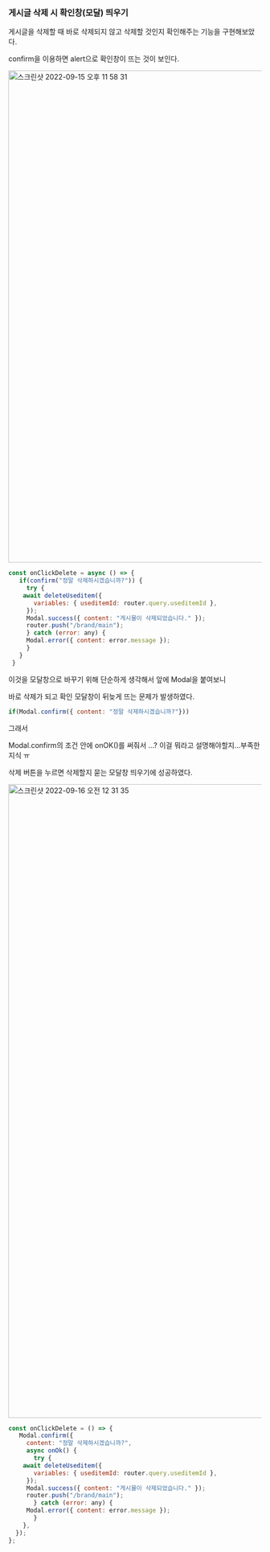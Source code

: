 ### 게시글 삭제 시 확인창(모달) 띄우기

게시글을 삭제할 때 바로 삭제되지 않고 삭제할 것인지 확인해주는 기능을 구현해보았다.

confirm을 이용하면 alert으로 확인창이 뜨는 것이 보인다.

<img width="979" alt="스크린샷 2022-09-15 오후 11 58 31" src="https://user-images.githubusercontent.com/104885245/190439589-20b39bd6-8029-43a1-be9e-c8955f02909d.png">

```javascript
const onClickDelete = async () => {
   if(confirm("정말 삭제하시겠습니까?")) {
     try {
	await deleteUseditem({
	   variables: { useditemId: router.query.useditemId },
	 });
	 Modal.success({ content: "게시물이 삭제되었습니다." });
	 router.push("/brand/main");
     } catch (error: any) {
	 Modal.error({ content: error.message });
     }
   }
 }
```

이것을 모달창으로 바꾸기 위해 단순하게 생각해서 앞에 Modal을 붙여보니 

바로 삭제가 되고 확인 모달창이 뒤늦게 뜨는 문제가 발생하였다.

```javascript
if(Modal.confirm({ content: "정말 삭제하시겠습니까?"}))
```

그래서

Modal.confirm의 조건 안에 onOK()를 써줘서 ...?
이걸 뭐라고 설명해야할지...부족한 지식 ㅠ

삭제 버튼을 누르면 삭제할지 묻는 모달창 띄우기에 성공하였다. 

<img width="1261" alt="스크린샷 2022-09-16 오전 12 31 35" src="https://user-images.githubusercontent.com/104885245/190445445-16bbc379-ec5a-46fa-8e5f-f448556e0bf7.png">


```javascript
const onClickDelete = () => {
   Modal.confirm({
     content: "정말 삭제하시겠습니까?",
     async onOk() {
       try {
	await deleteUseditem({
	   variables: { useditemId: router.query.useditemId },
	 });
	 Modal.success({ content: "게시물이 삭제되었습니다." });
	 router.push("/brand/main");
       } catch (error: any) {
	 Modal.error({ content: error.message });
       }
    },
  });
};
	
```
